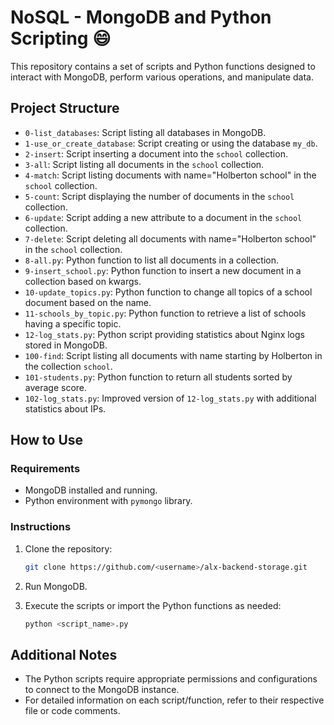 # NoSQL - MongoDB and Python Scripting :smile:

This repository contains a set of scripts and Python functions designed to interact with MongoDB, perform various operations, and manipulate data.

## Project Structure

- `0-list_databases`: Script listing all databases in MongoDB.
- `1-use_or_create_database`: Script creating or using the database `my_db`.
- `2-insert`: Script inserting a document into the `school` collection.
- `3-all`: Script listing all documents in the `school` collection.
- `4-match`: Script listing documents with name="Holberton school" in the `school` collection.
- `5-count`: Script displaying the number of documents in the `school` collection.
- `6-update`: Script adding a new attribute to a document in the `school` collection.
- `7-delete`: Script deleting all documents with name="Holberton school" in the `school` collection.
- `8-all.py`: Python function to list all documents in a collection.
- `9-insert_school.py`: Python function to insert a new document in a collection based on kwargs.
- `10-update_topics.py`: Python function to change all topics of a school document based on the name.
- `11-schools_by_topic.py`: Python function to retrieve a list of schools having a specific topic.
- `12-log_stats.py`: Python script providing statistics about Nginx logs stored in MongoDB.
- `100-find`: Script listing all documents with name starting by Holberton in the collection `school`.
- `101-students.py`: Python function to return all students sorted by average score.
- `102-log_stats.py`: Improved version of `12-log_stats.py` with additional statistics about IPs.

## How to Use

### Requirements

- MongoDB installed and running.
- Python environment with `pymongo` library.

### Instructions

1. Clone the repository:
   ```bash
   git clone https://github.com/<username>/alx-backend-storage.git
   ```

2. Run MongoDB.

3. Execute the scripts or import the Python functions as needed:
   ```bash
   python <script_name>.py
   ```

## Additional Notes

- The Python scripts require appropriate permissions and configurations to connect to the MongoDB instance.
- For detailed information on each script/function, refer to their respective file or code comments.
```
